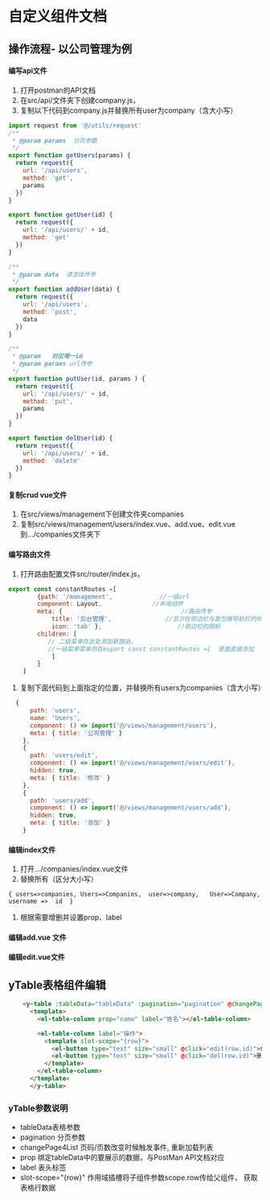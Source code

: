 # 自定义组件文档

## 操作流程- 以公司管理为例
#### 编写api文件
1. 打开postman的API文档
2.  在src/api/文件夹下创建company.js，
3. 复制以下代码到company.js并替换所有user为company（含大小写）
   
```javascript
import request from '@/utils/request'
/**
 * @param params  分页参数
 */
export function getUsers(params) {
  return request({
    url: '/api/users',
    method: 'get',
    params                     
  })
}

export function getUser(id) {
  return request({
    url: '/api/users/' + id,        
    method: 'get'
  })
}

/**
 * @param data  请求体传参
 */
export function addUser(data) {
  return request({
    url: '/api/users',
    method: 'post',
    data
  })
}

/**
 * @param   对应唯一id
 * @param params url传参
 */
export function putUser(id, params ) {
  return request({
    url: '/api/users/' + id,
    method: 'put',
    params
  })
}

export function delUser(id) {
  return request({
    url: '/api/users/' + id,
    method: 'delete'
  })
}
```
#### 复制crud vue文件
1. 在src/views/management下创建文件夹companies
2.  复制src/views/management/users/index.vue、add.vue、edit.vue到.../companies文件夹下

#### 编写路由文件
1. 打开路由配置文件src/router/index.js，

``` javascript
export const constantRoutes =[
        {path: '/management',             //一级url
        component: Layout,              //布局组件
        meta: {                                 //路由传参
            title: '后台管理',               //显示在侧边栏与面包屑导航栏的标题
            icon: 'tab' },                     //侧边栏的图标
        children: [
           // 二级菜单在此处添加新路由，
           //一级菜单菜单则在export const constantRoutes =[  里面直接添加  ]
            ]
        }
    ]
```
1. 复制下面代码到上面指定的位置，并替换所有users为companies（含大小写）

```javascript
  {
      path: 'users',
      name: 'Users',
      component: () => import('@/views/management/users'),
      meta: { title: '公司管理' }
    },
    {
      path: 'users/edit',
      component: () => import('@/views/management/users/edit'),
      hidden: true,
      meta: { title: '修改' }
    },
    {
      path: 'users/add',
      component: () => import('@/views/management/users/add'),
      hidden: true,
      meta: { title: '添加' }
    }
```
#### 编辑index文件
1. 打开.../companies/index.vue文件
2. 替换所有（区分大小写）

```
{ users=>companies, Users=>Companies,  user=>company,   User=>Company, 
username =>  id  } 
```

1. 根据需要增删<el-table-column>并设置prop、label
#### 编辑add.vue 文件

#### 编辑edit.vue文件


## yTable表格组件编辑

```html
    <y-table :tableData="tableData" :pagination="pagination" @changePage4List="getList">
      <template>
        <el-table-column prop="name" label="姓名"></el-table-column>

        <el-table-column label="操作">
          <template slot-scope="{row}">
            <el-button type="text" size="small" @click="edit(row.id)">修改</el-button>
            <el-button type="text" size="small" @click="del(row.id)">删除</el-button>
          </template>
        </el-table-column>
      </template>
      </y-table>
```
### yTable参数说明
* tableData表格参数
* pagination 分页参数
* changePage4List 页码/页数改变时候触发事件, 重新加载列表
* prop 绑定tableData中的要展示的数据，与PostMan API文档对应
* label  表头标签
* slot-scope="{row}" 作用域插槽将子组件参数scope.row传给父组件， 获取表格行数据
